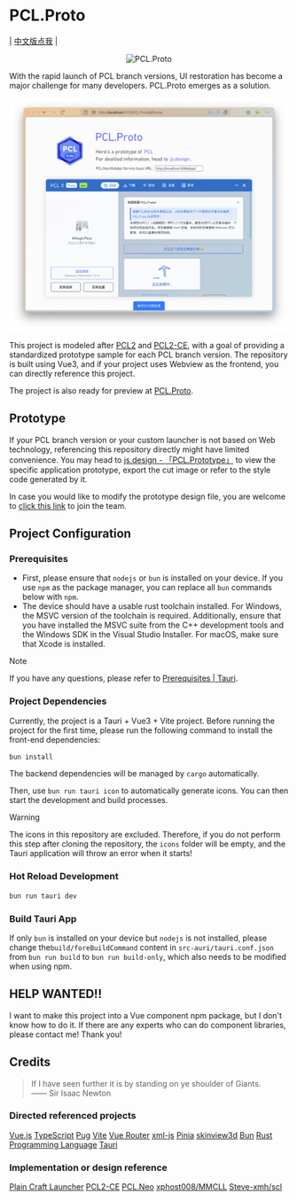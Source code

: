 # PCL.Proto

| [中文版点我](./README-CN.md) |

<p align="center">
  <img src="./public/PCL.Proto.svg" width="200" alt="PCL.Proto" />
</p>

With the rapid launch of PCL branch versions, UI restoration has become a major challenge for many developers. PCL.Proto emerges as a solution.

![screenshot](./screenshot.png)

This project is modeled after [PCL2](https://github.com/Hex-Dragon/PCL2) and [PCL2-CE](https://github.com/PCL-Community/PCL2-CE), with a goal of providing a standardized prototype sample for each PCL branch version. The repository is built using Vue3, and if your project uses Webview as the frontend, you can directly reference this project.

The project is also ready for preview at [PCL.Proto](https://www.amagicpear.sbs/PCL.Proto/).

## Prototype

If your PCL branch version or your custom launcher is not based on Web technology, referencing this repository directly might have limited convenience. You may head to [js.design - 「PCL.Prototype」](https://js.design/f/QVPQRY?p=zX2rcVk6Cy&mode=design) to view the specific application prototype, export the cut image or refer to the style code generated by it.

In case you would like to modify the prototype design file, you are welcome to [click this link](https://js.design/ti?c=tS-6qs0WDQJ3H4) to join the team.

## Project Configuration

### Prerequisites

- First, please ensure that `nodejs` or `bun` is installed on your device. If you use `npm` as the package manager, you can replace all `bun` commands below with `npm`.
- The device should have a usable rust toolchain installed. For Windows, the MSVC version of the toolchain is required. Additionally, ensure that you have installed the MSVC suite from the C++ development tools and the Windows SDK in the Visual Studio Installer. For macOS, make sure that Xcode is installed.

> [!NOTE]
> If you have any questions, please refer to [Prerequisites | Tauri](https://tauri.app/zh-cn/start/prerequisites/).

### Project Dependencies

Currently, the project is a Tauri + Vue3 + Vite project. Before running the project for the first time, please run the following command to install the front-end dependencies:

```sh
bun install
```

The backend dependencies will be managed by `cargo` automatically.

Then, use `bun run tauri icon` to automatically generate icons. You can then start the development and build processes.

> [!WARNING]
> The icons in this repository are excluded. Therefore, if you do not perform this step after cloning the repository, the `icons` folder will be empty, and the Tauri application will throw an error when it starts!

### Hot Reload Development

```sh
bun run tauri dev
```

### Build Tauri App

If only `bun` is installed on your device but `nodejs` is not installed, please change the`build/foreBuildCommand` content in `src-auri/tauri.conf.json `from `bun run build` to `bun run build-only`, which also needs to be modified when using npm.

## HELP WANTED!!

I want to make this project into a Vue component npm package, but I don't know how to do it. If there are any experts who can do component libraries, please contact me! Thank you!

## Credits

> If I have seen further it is by standing on ye shoulder of Giants.  
> —— Sir Isaac Newton

### Directed referenced projects

[Vue.js](https://github.com/vuejs/core)
[TypeScript](https://github.com/microsoft/TypeScript)
[Pug](https://github.com/pugjs/pug)
[Vite](https://github.com/vitejs/vite)
[Vue Router](https://github.com/vuejs/vue-router-next)
[xml-js](https://www.npmjs.com/package/xml-js)
[Pinia](https://pinia.vuejs.org/)
[skinview3d](https://github.com/bs-community/skinview3d)
[Bun](https://bun.com/)
[Rust Programming Language](https://www.rust-lang.org/)
[Tauri](https://tauri.app/)

### Implementation or design reference

[Plain Craft Launcher](https://github.com/Meloong-Git/PCL)
[PCL2-CE](https://github.com/PCL-Community/PCL2-CE)
[PCL.Neo](https://github.com/PCL-Community/PCL.Neo)
[xphost008/MMCLL](https://github.com/xphost008/MMCLL)
[Steve-xmh/scl](https://github.com/Steve-xmh/scl)
